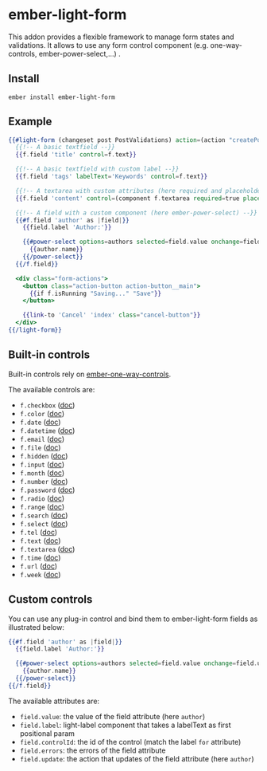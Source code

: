 # ember-light-form

This addon provides a flexible framework to manage form states and validations.
It allows to use any form control component (e.g. one-way-controls, ember-power-select,...) .

## Install

```
ember install ember-light-form
```

## Example

```hbs
{{#light-form (changeset post PostValidations) action=(action "createPost") as |f| }}
  {{!-- A basic textfield --}}
  {{f.field 'title' control=f.text}}

  {{!-- A basic textfield with custom label --}}
  {{f.field 'tags' labelText='Keywords' control=f.text}}

  {{!-- A textarea with custom attributes (here required and placeholder) --}}
  {{f.field 'content' control=(component f.textarea required=true placeholder='Your content')}}

  {{!-- A field with a custom component (here ember-power-select) --}}
  {{#f.field 'author' as |field|}}
    {{field.label 'Author:'}}

    {{#power-select options=authors selected=field.value onchange=field.update as |author|}}
      {{author.name}}
    {{/power-select}}
  {{/f.field}}

  <div class="form-actions">
    <button class="action-button action-button__main">
      {{if f.isRunning "Saving..." "Save"}}
    </button>

    {{link-to 'Cancel' 'index' class="cancel-button"}}
  </div>
{{/light-form}}
```

## Built-in controls

Built-in controls rely on [ember-one-way-controls](https://github.com/DockYard/ember-one-way-controls/).

The available controls are:

* `f.checkbox` ([doc](https://github.com/DockYard/ember-one-way-controls/blob/master/docs/one-way-checkbox.md))
* `f.color` ([doc](https://github.com/DockYard/ember-one-way-controls/blob/master/docs/one-way-input.md))
* `f.date` ([doc](https://github.com/DockYard/ember-one-way-controls/blob/master/docs/one-way-input.md))
* `f.datetime` ([doc](https://github.com/DockYard/ember-one-way-controls/blob/master/docs/one-way-input.md))
* `f.email` ([doc](https://github.com/DockYard/ember-one-way-controls/blob/master/docs/one-way-input.md))
* `f.file` ([doc](https://github.com/DockYard/ember-one-way-controls/blob/master/docs/one-way-input.md))
* `f.hidden` ([doc](https://github.com/DockYard/ember-one-way-controls/blob/master/docs/one-way-input.md))
* `f.input` ([doc](https://github.com/DockYard/ember-one-way-controls/blob/master/docs/one-way-input.md))
* `f.month` ([doc](https://github.com/DockYard/ember-one-way-controls/blob/master/docs/one-way-input.md))
* `f.number` ([doc](https://github.com/DockYard/ember-one-way-controls/blob/master/docs/one-way-input.md))
* `f.password` ([doc](https://github.com/DockYard/ember-one-way-controls/blob/master/docs/one-way-input.md))
* `f.radio` ([doc](https://github.com/DockYard/ember-one-way-controls/blob/master/docs/one-way-radio.md))
* `f.range` ([doc](https://github.com/DockYard/ember-one-way-controls/blob/master/docs/one-way-input.md))
* `f.search` ([doc](https://github.com/DockYard/ember-one-way-controls/blob/master/docs/one-way-input.md))
* `f.select` ([doc](https://github.com/DockYard/ember-one-way-controls/blob/master/docs/one-way-select.md))
* `f.tel` ([doc](https://github.com/DockYard/ember-one-way-controls/blob/master/docs/one-way-input.md))
* `f.text` ([doc](https://github.com/DockYard/ember-one-way-controls/blob/master/docs/one-way-input.md))
* `f.textarea` ([doc](https://github.com/DockYard/ember-one-way-controls/blob/master/docs/one-way-textarea.md))
* `f.time` ([doc](https://github.com/DockYard/ember-one-way-controls/blob/master/docs/one-way-input.md))
* `f.url` ([doc](https://github.com/DockYard/ember-one-way-controls/blob/master/docs/one-way-input.md))
* `f.week` ([doc](https://github.com/DockYard/ember-one-way-controls/blob/master/docs/one-way-input.md))

## Custom controls

You can use any plug-in control and bind them to ember-light-form fields as illustrated below:

```hbs
{{#f.field 'author' as |field|}}
  {{field.label 'Author:'}}

  {{#power-select options=authors selected=field.value onchange=field.update as |author|}}
    {{author.name}}
  {{/power-select}}
{{/f.field}}
```

The available attributes are:

* `field.value`: the value of the field attribute (here `author`)
* `field.label`: light-label component that takes a labelText as first positional param
* `field.controlId`: the id of the control (match the label `for` attribute)
* `field.errors`: the errors of the field attribute
* `field.update`: the action that updates of the field attribute (here `author`)

